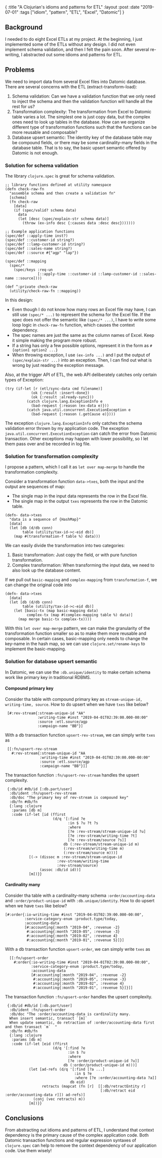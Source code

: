 {
 :title "A Clojurian's idioms and patterns for ETL"
 :layout :post
 :date "2019-07-01"
 :tags ["idiom", "pattern", "ETL", "Excel", "Datomic"]
}

## Background

I needed to do eight Excel ETLs at my project. At the beginning, I just implemented some of the ETLs without any design. I did not even implement schema validation, and then I felt the pain soon. After several re-writing, I abstracted out some idioms and patterns for ETL.

## Problems

We need to import data from several Excel files into Datomic database. There are several concerns with the ETL (extract-transform-load):

1. Schema validation:
   Can we have a validation function that we only need to inject the schema and then the validation function will handle all the rest for us? 
2. Transformation complexity:
   The transformation from Excel to Datomic table varies a lot. The simplest one is just copy data, but the complex ones need to look up tables in the database. How can we organize different type of transformation functions such that the functions can be more reusable and composable?
3. Database upsert semantic:
   The identity key of the database table may be compound fields, or there may be some cardinality-many fields in the database table. That is to say, the basic upsert semantic offered by Datomic is not enough.

### Solution for schema validation

The library `clojure.spec` is great for schema validation. 
```
;; library functions defined at utility namespace
(defn check-raw-fn
  "assemble schema and then create a validation fn"
  [schema]
  (fn check-raw
    [data]
    (if (spec/valid? schema data)
      data
      (let [desc (spec/explain-str schema data)]
        (throw (ex-info desc {:causes data :desc desc}))))))

;; Example application functions
(spec/def ::apply-time inst?)
(spec/def ::customer-id string?)
(spec/def ::lamp-customer-id string?)
(spec/def ::sales-name string?)
(spec/def ::source #{"agp" "lap"})

(spec/def ::mapping
  (spec/* 
    (spec/keys :req-un
               [::apply-time ::customer-id ::lamp-customer-id ::sales-name ::source])))

(def ^:private check-raw
  (utility/check-raw-fn ::mapping))
```

In this design:
- Even though I do not know how many rows an Excel file may have, I can still use `(spec/* ...)` to represent the schema for the Excel file. If the spec does not offer the semantic like `(spec/* ...)`, I have to write some loop logic in `check-raw-fn` function, which causes the context dependency.
- The spec names are just the same as the column names of Excel. Keep it simple making the program more robust.
- If a string has only a few possible options, represent it in the form as `#{option1 option2 ...}`
- When throwing exception, I use `(ex-info ...)` and I put the output of `(spec/explain-str ...)` into an exception. Then, I can find out what is wrong by just reading the exception message.  
 
Also, at the trigger API of ETL, the web API deliberately catches only certain types of Exception:
```
(try (if-let [r (etl/sync-data cmd filename)]
            (ok {:result :insert-done})
            (ok {:result :already-sync}))
          (catch clojure.lang.ExceptionInfo e
            (bad-request {:reason (ex-data e)}))
          (catch java.util.concurrent.ExecutionException e
            (bad-request {:reason (.getCause e)})))
```

The exception `clojure.lang.ExceptionInfo` only catches the schema validation error thrown by my application code. The exception `java.util.concurrent.ExecutionException` can catch the error from Datomic transaction. Other exceptions may happen with lower possibility, so I let them pass over and be recorded in log file.

### Solution for transformation complexity

I propose a pattern, which I call it as `let over map-merge` to handle the transformation complexity.

Consider a transformation function `data->txes`, both the input and the output are sequences of map:
- The single map in the input data represents the row in the Excel file.
- The single map in the output `txes` represents the row in the Datomic table. 


```
(defn- data->txes
  "data is a sequence of {HashMap}"
  [data]
  (let [db (d/db conn)
        table (utility/tax-id->c-eid db)]
    (map #(transformation-f table %) data)))
```

We can easily divide the transformation into two categories:
1. Basic transformation: Just copy the field, or with pure function transformation.
2. Complex transformation: When transforming the input data, we need to also look up the database content.

If we pull out `basic-mapping` and `complex-mapping` from `transformation-f`, we can change the original code into
```
(defn- data->txes
  [data]
  (let [db (d/db conn)
        table (utility/tax-id->c-eid db)]
    (let [basic-tx (map basic-mapping data)
          complex-tx (map #(complex-mapping table %) data)]
      (map merge basic-tx complex-tx))))
```

With this `let over map-merge` pattern, we can make the granularity of the transformation function smaller so as to make them more reusable and composable. In certain cases, basic-mapping only needs to change the key-name in the hash map, so we can use `clojure.set/rename-keys` to implement the basic-mapping.

### Solution for database upsert semantic

In Datomic, we can use the `:db.unique/identity` to make certain schema work like primary key in traditional RDBMS. 

#### Compound primary key
Consider tha table with compound primary key as `stream-unique-id, writing-time, source`. How to do upsert when we have `txes` like below?
```
 [#:rev-stream{:stream-unique-id "AA"
               :writing-time #inst "2019-04-01T02:39:00.000-00:00"
               :source :etl.source/agp
               :campaign-name "BB"}]
```

With a db transaction function `upsert-rev-stream`, we can simply write `txes` as 
```
 [[:fn/upsert-rev-stream 
   #:rev-stream{:stream-unique-id "AA
                :writing-time #inst "2019-04-01T02:39:00.000-00:00"
                :source :etl.source/agp
                :campaign-name "BB"}]]
```

The transaction function `:fn/upsert-rev-stream` handles the upsert complexity.
```
 {:db/id #db/id [:db.part/user]
  :db/ident :fn/upsert-rev-stream
  :db/doc "The primary key of rev-stream is compound key"
  :db/fn #db/fn
  {:lang :clojure
   :params [db m]
   :code (if-let [id (ffirst
                      (d/q '[:find ?e
                             :in $ ?u ?t ?s
                             :where
                             [?e :rev-stream/stream-unique-id ?u]
                             [?e :rev-stream/writing-time ?t]
                             [?e :rev-stream/source ?s]]
                           db (:rev-stream/stream-unique-id m)
                           (:rev-stream/writing-time m)
                           (:rev-stream/source m)))]
           [(-> (dissoc m :rev-stream/stream-unique-id
                        :rev-stream/writing-time
                        :rev-stream/source)
                (assoc :db/id id))]
           [m])}}
```

#### Cardinality many
Consider tha table with a cardinality-many schema `:order/accounting-data` and `:order/product-unique-id` with `:db.unique/identity`. How to do upsert when we have `txes` like below?
```
[#:order{:io-writing-time #inst "2019-04-01T02:39:00.000-00:00",
         :service-category-enum :product.type/today,
         :accounting-data
         [#:accounting{:month "2019-04", :revenue -2}
          #:accounting{:month "2019-05", :revenue -3}
          #:accounting{:month "2019-02", :revenue 4}
          #:accounting{:month "2019-01", :revenue 5}]}]
```

With a db transaction function `upsert-order`, we can simply write `txes` as
```
  [[:fn/upsert-order
    #:order{:io-writing-time #inst "2019-04-01T02:39:00.000-00:00",
            :service-category-enum :product.type/today,
            :accounting-data
            [#:accounting{:month "2019-04", :revenue -2}
             #:accounting{:month "2019-05", :revenue -3}
             #:accounting{:month "2019-02", :revenue 4}
             #:accounting{:month "2019-01", :revenue 5}]}]]
```
 
The transaction function `:fn/upsert-order` handles the upsert complexity.
```
 {:db/id #db/id [:db.part/user]
  :db/ident :fn/upsert-order
  :db/doc "The :order/accounting-data is cardinality many.
  When insert semantic, transact `[m]`
  When update semantic, do retraction of :order/accounting-data first and then transact `m`  "
  :db/fn #db/fn
  {:lang :clojure
   :params [db m]
   :code (if-let [eid (ffirst
                      (d/q '[:find ?e
                             :in $ ?u
                             :where
                             [?e :order/product-unique-id ?u]]
                           db (:order/product-unique-id m)))]
           (let [ad-refs (d/q '[:find [?a ...]
                                :in $ ?e
                                :where [?e :order/accounting-data ?a]]
                              db eid)
                 retracts (mapcat (fn [r]  [[:db/retractEntity r]
                                            [:db/retract eid :order/accounting-data r]]) ad-refs)]
             (conj (vec retracts) m))
           [m])}}
```

## Conclusions

From abstracting out idioms and patterns of ETL, I understand that context dependency is the primary cause of the complex application code. Both Datomic transaction functions and regular expression syntaxes of `clojure.spec` can help to remove the context dependency of our application code. Use them wisely!
